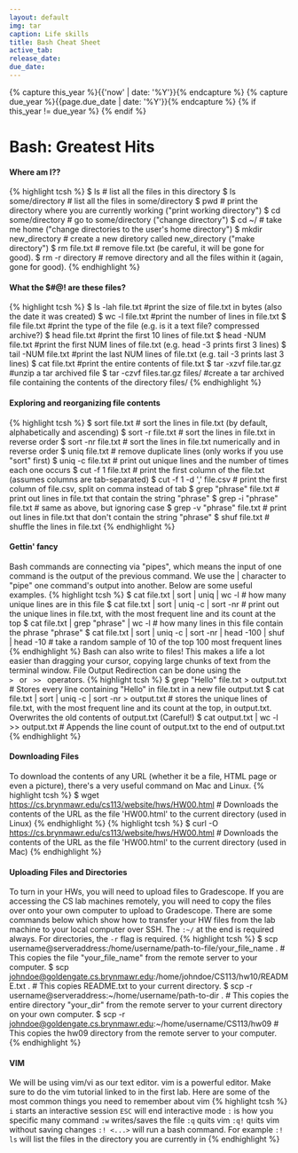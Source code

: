 ```yaml
---
layout: default
img: tar
caption: Life skills
title: Bash Cheat Sheet
active_tab: 
release_date: 
due_date: 
---
```


<!-- Check whether the assignment is up to date -->
{% capture this_year %}{{'now' | date: '%Y'}}{% endcapture %}
{% capture due_year %}{{page.due_date | date: '%Y'}}{% endcapture %}
{% if this_year != due_year %} 
{% endif %}
<!-- End of check whether the assignment is up to date -->


Bash<span class="text-muted">: Greatest Hits</span> 
=============================================================

#### Where am I??
{% highlight tcsh %}
$ ls # list all the files in this directory
$ ls some/directory # list all the files in some/directory
$ pwd # print the directory where you are currently working ("print working directory")
$ cd some/directory # go to some/directory ("change directory")
$ cd ~/ # take me home ("change directories to the user's home directory")
$ mkdir new_directory # create a new diretory called new_directory ("make directory")
$ rm file.txt # remove file.txt (be careful, it will be gone for good).
$ rm -r directory # remove directory and all the files within it (again, gone for good).
{% endhighlight %}

#### What the $#@! are these files?
{% highlight tcsh %}
$ ls -lah file.txt #print the size of file.txt in bytes (also the date it was created)
$ wc -l file.txt #print the number of lines in file.txt
$ file file.txt #print the type of the file (e.g. is it a text file? compressed archive?)
$ head file.txt #print the first 10 lines of file.txt
$ head -NUM file.txt #print the first NUM lines of file.txt (e.g. head -3 prints first 3 lines)
$ tail -NUM file.txt #print the last NUM lines of file.txt (e.g. tail -3 prints last 3 lines)
$ cat file.txt #print the entire contents of file.txt
$ tar -xzvf file.tar.gz #unzip a tar archived file
$ tar -czvf files.tar.gz files/ #create a tar archived file containing the contents of the directory files/
{% endhighlight %}

#### Exploring and reorganizing file contents
{% highlight tcsh %}
$ sort file.txt # sort the lines in file.txt (by default, alphabetically and ascending)
$ sort -r file.txt # sort the lines in file.txt in reverse order
$ sort -nr file.txt # sort the lines in file.txt numerically and in reverse order
$ uniq file.txt # remove duplicate lines (only works if you use "sort" first)
$ uniq -c file.txt # print out unique lines and the number of times each one occurs
$ cut -f 1 file.txt # print the first column of the file.txt (assumes columns are tab-separated)
$ cut -f 1 -d ',' file.csv # print the first column of file.csv, split on comma instead of tab
$ grep "phrase" file.txt # print out lines in file.txt that contain the string "phrase"
$ grep -i "phrase" file.txt # same as above, but ignoring case
$ grep -v "phrase" file.txt # print out lines in file.txt that don't contain the string "phrase"
$ shuf file.txt # shuffle the lines in file.txt
{% endhighlight %}

#### Gettin' fancy
Bash commands are connecting via "pipes", which means the input of one command is the output of the previous command. We use the | character to "pipe" one command's output into another. Below are some useful examples.
{% highlight tcsh %}
$ cat file.txt | sort | uniq | wc -l # how many unique lines are in this file
$ cat file.txt | sort | uniq -c | sort -nr # print out the unique lines in file.txt, with the most frequent line and its count at the top
$ cat file.txt | grep "phrase" | wc -l # how many lines in this file contain the phrase "phrase" 
$ cat file.txt | sort | uniq -c | sort -nr | head -100 | shuf | head -10 # take a random sample of 10 of the top 100 most frequent lines
{% endhighlight %}
Bash can also write to files! This makes a life a lot easier than dragging your cursor, copying large chunks of text from the terminal window. File Output Redirection can be done using the <code> > </code> or <code> >> </code> operators. 
{% highlight tcsh %}
$ grep "Hello" file.txt > output.txt # Stores every line containing "Hello" in file.txt in a new file output.txt
$ cat file.txt | sort | uniq -c | sort -nr > output.txt # stores the unique lines of file.txt, with the most frequent line and its count at the top, in output.txt. Overwrites the old contents of output.txt (Careful!)
$ cat output.txt | wc -l >> output.txt # Appends the line count of output.txt to the end of output.txt
{% endhighlight %}

#### Downloading Files
To download the contents of any URL (whether it be a file, HTML page or even a picture), there's a very useful command on Mac and Linux.
{% highlight tcsh %}
$ wget https://cs.brynmawr.edu/cs113/website/hws/HW00.html # Downloads the contents of the URL as the file 'HW00.html' to the current directory (used in Linux)
{% endhighlight %}
{% highlight tcsh %}
$ curl -O https://cs.brynmawr.edu/cs113/website/hws/HW00.html # Downloads the contents of the URL as the file 'HW00.html' to the current directory (used in Mac)
{% endhighlight %}

#### Uploading Files and Directories
To turn in your HWs, you will need to upload files to Gradescope. If you are accessing the CS lab machines remotely, you will need to copy the files over onto your own computer to upload to Gradescope. 
There are some commands below which show how to transfer your HW files from the lab machine to your local computer over SSH. The <code>:~/</code> at the end is required always. For directories, the <code>-r</code> flag is required. 
{% highlight tcsh %}
$ scp  username@serveraddress:/home/username/path-to-file/your_file_name . # This copies the file "your_file_name" from the remote server to your computer. 
$ scp johndoe@goldengate.cs.brynmawr.edu:/home/johndoe/CS113/hw10/README.txt . # This copies README.txt to your current directory. 
$ scp -r username@serveraddress:~/home/username/path-to-dir . # This copies the entire directory "your_dir" from the remote server to your current directory on your own computer.
$ scp -r johndoe@goldengate.cs.brynmawr.edu:~/home/username/CS113/hw09 # This copies the hw09 directory from the remote server to your computer.
{% endhighlight %}

#### VIM
We will be using vim/vi as our text editor. vim is a powerful editor. Make sure to do the vim tutorial linked to in the first lab. 
Here are some of the most common things you need to remember about vim
{% highlight tcsh %}
`i` starts an interactive session
`ESC` will end interactive mode
`:` is how you specific many command
`:w` writes/saves the file
`:q` quits vim
`:q!` quits vim without saving changes
`:! <...>` will run a bash command. For example `:! ls` will list the files in the directory you are currently in
{% endhighlight %}

